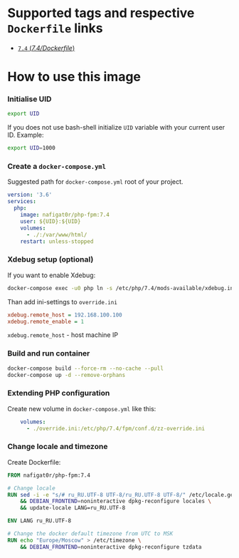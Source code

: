 # Supported tags and respective `Dockerfile` links
-	[`7.4` (*7.4/Dockerfile*)](https://github.com/nafigator/docker-library/blob/master/php-fpm/7.4/Dockerfile)

# How to use this image
### Initialise UID
```bash
export UID
```
If you does not use bash-shell initialize `UID` variable with your current user ID. Example:
```bash
export UID=1000
```

### Create a `docker-compose.yml`

Suggested path for `docker-compose.yml` root of your project.
```yaml
version: '3.6'
services:
  php:
    image: nafigat0r/php-fpm:7.4
    user: ${UID}:${UID}
    volumes:
      - ./:/var/www/html/
    restart: unless-stopped
```

### Xdebug setup (optional)
If you want to enable Xdebug:
```bash
docker-compose exec -u0 php ln -s /etc/php/7.4/mods-available/xdebug.ini /etc/php/7.4/fpm/conf.d/20-xdebug.ini
```

Than add ini-settings to `override.ini`
```ini
xdebug.remote_host = 192.168.100.100
xdebug.remote_enable = 1
```
`xdebug.remote_host` - host machine IP

### Build and run container
```bash
docker-compose build --force-rm --no-cache --pull
docker-compose up -d --remove-orphans
```
### Extending PHP configuration

Create new volume in `docker-compose.yml` like this:
```yaml
    volumes:
      - ./override.ini:/etc/php/7.4/fpm/conf.d/zz-override.ini
```

### Change locale and timezone

Create Dockerfile:
```dockerfile
FROM nafigat0r/php-fpm:7.4

# Change locale
RUN sed -i -e "s/# ru_RU.UTF-8 UTF-8/ru_RU.UTF-8 UTF-8/" /etc/locale.gen \
    && DEBIAN_FRONTEND=noninteractive dpkg-reconfigure locales \
    && update-locale LANG=ru_RU.UTF-8

ENV LANG ru_RU.UTF-8

# Change the docker default timezone from UTC to MSK
RUN echo "Europe/Moscow" > /etc/timezone \
    && DEBIAN_FRONTEND=noninteractive dpkg-reconfigure tzdata
```
